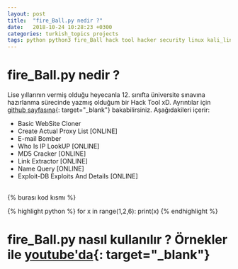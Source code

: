 ```yaml
---
layout: post
title:  "fire_Ball.py nedir ?"
date:   2018-10-24 10:28:23 +0300
categories: turkish_topics projects
tags: python python3 fire_Ball hack tool hacker security linux kali_linux script
---
```

# fire_Ball.py nedir ?
Lise yıllarının vermiş olduğu heyecanla 12. sınıfta üniversite sınavına hazırlanma sürecinde yazmış olduğum bir Hack Tool xD. Ayrıntılar için [github sayfasına](https://github.com/eredotpkfr/fire_Ball){: target="_blank"} bakabilirsiniz. Aşağıdakileri içerir:
<br/>
* Basic WebSite Cloner
* Create Actual Proxy List [ONLINE]
* E-mail Bomber
* Who Is IP LookUP [ONLINE]
* MD5 Cracker [ONLINE]
* Link Extractor [ONLINE]
* Name Query [ONLINE]
* Exploit-DB Exploits And Details [ONLINE]
<br/>
{% burası kod kısmı %} <br/>

{% highlight python %}
for x in range(1,2,6):
	print(x)
{% endhighlight %}
# fire_Ball.py nasıl kullanılır ? Örnekler ile [youtube'da](https://www.youtube.com/watch?v=gmL7t2IYXjo){: target="_blank"}
